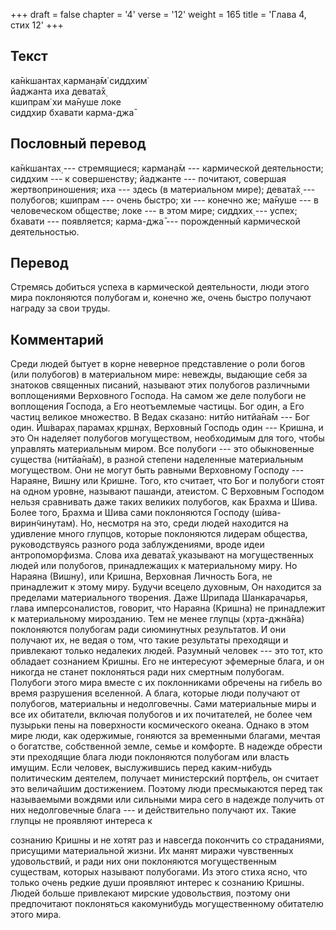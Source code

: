 +++
draft = false
chapter = '4'
verse = '12'
weight = 165
title = 'Глава 4, стих 12'
+++
## Текст

ка̄н̇кшантах̣ карман̣а̄м̇ сиддхим̇  
йаджанта иха девата̄х̣  
кшипрам̇ хи ма̄нуше локе  
сиддхир бхавати карма-джа̄

## Пословный перевод

ка̄н̇кшантах̣ --- стремящиеся; карман̣а̄м --- кармической деятельности;
сиддхим --- к совершенству; йаджанте --- почитают, совершая
жертвоприношения; иха --- здесь (в материальном мире); девата̄х̣ ---
полубогов; кшипрам --- очень быстро; хи --- конечно же; ма̄нуше --- в
человеческом обществе; локе --- в этом мире; сиддхих̣ --- успех; бхавати
--- появляется; карма-джа̄ --- порожденный кармической деятельностью.

## Перевод

Стремясь добиться успеха в кармической деятельности, люди этого мира
поклоняются полубогам и, конечно же, очень быстро получают награду за
свои труды.

## Комментарий

Среди людей бытует в корне неверное представление о роли богов (или
полубогов) в материальном мире: невежды, выдающие себя за знатоков
священных писаний, называют этих полубогов различными воплощениями
Верховного Господа. На самом же деле полубоги не воплощения Господа, а
Его неотъемлемые частицы. Бог один, а Его частиц великое множество. В
Ведах сказано: нитйо нитйа̄на̄м --- Бог один. Ӣш́варах̣ парамах̣ кр̣шн̣ах̣.
Верховный Господь один --- Кришна, и это Он наделяет полубогов
могуществом, необходимым для того, чтобы управлять материальным миром.
Все полубоги --- это обыкновенные существа (нитйа̄на̄м), в разной степени
наделенные материальным могуществом. Они не могут быть равными
Верховному Господу --- Нараяне, Вишну или Кришне. Того, кто считает, что
Бог и полубоги стоят на одном уровне, называют пашанди, атеистом. С
Верховным Господом нельзя сравнивать даже таких великих полубогов, как
Брахма и Шива. Более того, Брахма и Шива сами поклоняются Господу
(ш́ива-вирин̃чинутам). Но, несмотря на это, среди людей находится на
удивление много глупцов, которые поклоняются лидерам общества,
руководствуясь разного рода заблуждениями, вроде идеи антропоморфизма.
Слова иха девата̄х̣ указывают на могущественных людей или полубогов,
принадлежащих к материальному миру. Но Нараяна (Вишну), или Кришна,
Верховная Личность Бога, не принадлежит к этому миру. Будучи всецело
духовным, Он находится за пределами материального творения. Даже Шрипада
Шанкарачарья, глава имперсоналистов, говорит, что Нараяна (Кришна) не
принадлежит к материальному мирозданию. Тем не менее глупцы
(хр̣та-джн̃а̄на) поклоняются полубогам ради сиюминутных результатов. И они
получают их, не ведая о том, что такие результаты преходящи и привлекают
только недалеких людей. Разумный человек --- это тот, кто обладает
сознанием Кришны. Его не интересуют эфемерные блага, и он никогда не
станет поклоняться ради них смертным полубогам. Полубоги этого мира
вместе с их поклонниками обречены на гибель во время разрушения
вселенной. А блага, которые люди получают от полубогов, материальны и
недолговечны. Сами материальные миры и все их обитатели, включая
полубогов и их почитателей, не более чем пузырьки пены на поверхности
космического океана. Однако в этом мире люди, как одержимые, гоняются за
временными благами, мечтая о богатстве, собственной земле, семье и
комфорте. В надежде обрести эти преходящие блага люди поклоняются
полубогам или власть имущим. Если человек, выслужившись перед
каким-нибудь политическим деятелем, получает министерский портфель, он
считает это величайшим достижением. Поэтому люди пресмыкаются перед так
называемыми вождями или сильными мира сего в надежде получить от них
недолговечные блага --- и действительно получают их. Такие глупцы не
проявляют интереса к

сознанию Кришны и не хотят раз и навсегда покончить со страданиями,
присущими материальной жизни. Их манят миражи чувственных удовольствий,
и ради них они поклоняются могущественным существам, которых называют
полубогами. Из этого стиха ясно, что только очень редкие души проявляют
интерес к сознанию Кришны. Людей больше привлекают мирские удовольствия,
поэтому они предпочитают поклоняться какомунибудь могущественному
обитателю этого мира.
